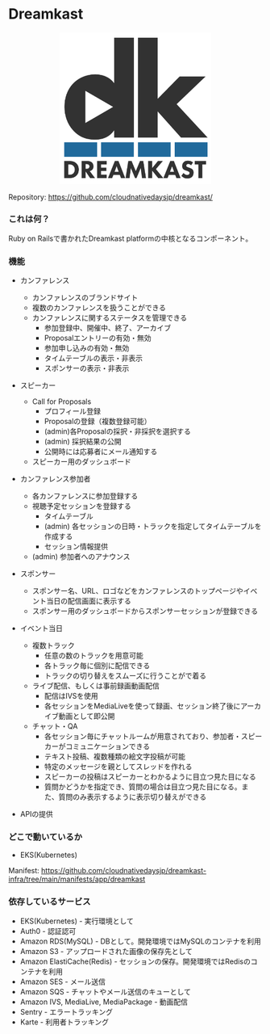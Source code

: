 Dreamkast
=========

<div align="center">
<img src="images/dreamkast.png" width="300">
</div>

Repository: https://github.com/cloudnativedaysjp/dreamkast/

### これは何？

Ruby on Railsで書かれたDreamkast platformの中核となるコンポーネント。


### 機能

- カンファレンス
  - カンファレンスのブランドサイト
  - 複数のカンファレンスを扱うことができる
  - カンファレンスに関するステータスを管理できる
    - 参加登録中、開催中、終了、アーカイブ
    - Proposalエントリーの有効・無効
    - 参加申し込みの有効・無効
    - タイムテーブルの表示・非表示
    - スポンサーの表示・非表示

- スピーカー
  - Call for Proposals
    - プロフィール登録
    - Proposalの登録（複数登録可能）
    - (admin)各Proposalの採択・非採択を選択する
    - (admin) 採択結果の公開
    - 公開時には応募者にメール通知する
  - スピーカー用のダッシュボード

- カンファレンス参加者
  - 各カンファレンスに参加登録する
  - 視聴予定セッションを登録する
    - タイムテーブル
    - (admin) 各セッションの日時・トラックを指定してタイムテーブルを作成する
    - セッション情報提供
  - (admin) 参加者へのアナウンス

- スポンサー
  - スポンサー名、URL、ロゴなどをカンファレンスのトップページやイベント当日の配信画面に表示する
  - スポンサー用のダッシュボードからスポンサーセッションが登録できる

- イベント当日
  - 複数トラック
    - 任意の数のトラックを用意可能
    - 各トラック毎に個別に配信できる
    - トラックの切り替えをスムーズに行うことがで着る
  - ライブ配信、もしくは事前録画動画配信
    - 配信はIVSを使用
    - 各セッションをMediaLiveを使って録画、セッション終了後にアーカイブ動画として即公開
  - チャット・QA
    - 各セッション毎にチャットルームが用意されており、参加者・スピーカーがコミュニケーションできる
    - テキスト投稿、複数種類の絵文字投稿が可能
    - 特定のメッセージを親としてスレッドを作れる
    - スピーカーの投稿はスピーカーとわかるように目立つ見た目になる
    - 質問かどうかを指定でき、質問の場合は目立つ見た目になる。また、質問のみ表示するように表示切り替えができる
- APIの提供

### どこで動いているか

- EKS(Kubernetes)

Manifest: https://github.com/cloudnativedaysjp/dreamkast-infra/tree/main/manifests/app/dreamkast

### 依存しているサービス

- EKS(Kubernetes) - 実行環境として
- Auth0 - 認証認可
- Amazon RDS(MySQL) - DBとして。開発環境ではMySQLのコンテナを利用
- Amazon S3 - アップロードされた画像の保存先として
- Amazon ElastiCache(Redis) - セッションの保存。開発環境ではRedisのコンテナを利用
- Amazon SES - メール送信
- Amazon SQS - チャットやメール送信のキューとして
- Amazon IVS, MediaLive, MediaPackage - 動画配信
- Sentry - エラートラッキング
- Karte - 利用者トラッキング